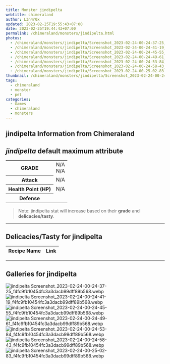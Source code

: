 ```yaml
---
title: Monster jindipelta
webtitle: chimeraland
author: L3n4r0x
updated: 2023-02-25T19:55:43+07:00
date: 2023-02-25T19:44:43+07:00
permalink: /chimeraland/monsters/jindipelta.html
photos:
  - /chimeraland/monsters/jindipelta/Screenshot_2023-02-24-00-24-37-25_f4fc9fb10454fc3a3dacb99dff89b568.webp
  - /chimeraland/monsters/jindipelta/Screenshot_2023-02-24-00-24-41-19_f4fc9fb10454fc3a3dacb99dff89b568.webp
  - /chimeraland/monsters/jindipelta/Screenshot_2023-02-24-00-24-45-55_f4fc9fb10454fc3a3dacb99dff89b568.webp
  - /chimeraland/monsters/jindipelta/Screenshot_2023-02-24-00-24-49-61_f4fc9fb10454fc3a3dacb99dff89b568.webp
  - /chimeraland/monsters/jindipelta/Screenshot_2023-02-24-00-24-53-84_f4fc9fb10454fc3a3dacb99dff89b568.webp
  - /chimeraland/monsters/jindipelta/Screenshot_2023-02-24-00-24-58-43_f4fc9fb10454fc3a3dacb99dff89b568.webp
  - /chimeraland/monsters/jindipelta/Screenshot_2023-02-24-00-25-02-83_f4fc9fb10454fc3a3dacb99dff89b568.webp
thumbnail: /chimeraland/monsters/jindipelta/Screenshot_2023-02-24-00-24-37-25_f4fc9fb10454fc3a3dacb99dff89b568.webp
tags:
  - chimeraland
  - monster
  - pet
categories:
  - Games
  - chimeraland
  - monsters
---
```


<link
  rel="stylesheet"
  href="https://rawcdn.githack.com/dimaslanjaka/Web-Manajemen/870a349/css/bootstrap-5-3-0-alpha3-wrapper.css"
/>
<section id="bootstrap-wrapper">
  <h2>jindipelta Information from Chimeraland</h2>
  <h2 id="attribute"><i>jindipelta</i> default maximum attribute</h2>
  <div class="row">
    <div class="col mb-2">
      <div class="card bg-dark text-light">
        <div class="card-body">
          <table>
            <tr>
              <th>GRADE</th>
              <td>N/A <br />N/A</td>
            </tr>
            <tr>
              <th>Attack</th>
              <td>N/A</td>
            </tr>
            <tr>
              <th>Health Point (HP)</th>
              <td>N/A</td>
            </tr>
            <tr>
              <th>Defense</th>
              <td></td>
            </tr>
          </table>
        </div>
      </div>
    </div>
  </div>
  <blockquote>
    Note: jindipelta stat will increase based on their <b>grade</b> and
    <b>delicacies/tasty</b>.
  </blockquote>
  <hr />
  <h2 id="delicacies">Delicacies/Tasty for jindipelta</h2>
  <div class="card">
    <div class="card-body">
      <div class="table-responsive">
        <table class="table table-striped table-dark">
          <thead>
            <tr>
              <th>Recipe Name</th>
              <th>Link</th>
            </tr>
          </thead>
          <tbody></tbody>
        </table>
      </div>
    </div>
  </div>
  <hr />
  <div id="gallery">
    <h2>Galleries for jindipelta</h2>
    <div class="row">
      <div class="col-lg-6 col-12">
        <img
          src="https://www.webmanajemen.com/chimeraland/monsters/jindipelta/Screenshot_2023-02-24-00-24-37-25_f4fc9fb10454fc3a3dacb99dff89b568.webp"
          alt="jindipelta Screenshot_2023-02-24-00-24-37-25_f4fc9fb10454fc3a3dacb99dff89b568.webp"
        />
      </div>
      <div class="col-lg-6 col-12">
        <img
          src="https://www.webmanajemen.com/chimeraland/monsters/jindipelta/Screenshot_2023-02-24-00-24-41-19_f4fc9fb10454fc3a3dacb99dff89b568.webp"
          alt="jindipelta Screenshot_2023-02-24-00-24-41-19_f4fc9fb10454fc3a3dacb99dff89b568.webp"
        />
      </div>
      <div class="col-lg-6 col-12">
        <img
          src="https://www.webmanajemen.com/chimeraland/monsters/jindipelta/Screenshot_2023-02-24-00-24-45-55_f4fc9fb10454fc3a3dacb99dff89b568.webp"
          alt="jindipelta Screenshot_2023-02-24-00-24-45-55_f4fc9fb10454fc3a3dacb99dff89b568.webp"
        />
      </div>
      <div class="col-lg-6 col-12">
        <img
          src="https://www.webmanajemen.com/chimeraland/monsters/jindipelta/Screenshot_2023-02-24-00-24-49-61_f4fc9fb10454fc3a3dacb99dff89b568.webp"
          alt="jindipelta Screenshot_2023-02-24-00-24-49-61_f4fc9fb10454fc3a3dacb99dff89b568.webp"
        />
      </div>
      <div class="col-lg-6 col-12">
        <img
          src="https://www.webmanajemen.com/chimeraland/monsters/jindipelta/Screenshot_2023-02-24-00-24-53-84_f4fc9fb10454fc3a3dacb99dff89b568.webp"
          alt="jindipelta Screenshot_2023-02-24-00-24-53-84_f4fc9fb10454fc3a3dacb99dff89b568.webp"
        />
      </div>
      <div class="col-lg-6 col-12">
        <img
          src="https://www.webmanajemen.com/chimeraland/monsters/jindipelta/Screenshot_2023-02-24-00-24-58-43_f4fc9fb10454fc3a3dacb99dff89b568.webp"
          alt="jindipelta Screenshot_2023-02-24-00-24-58-43_f4fc9fb10454fc3a3dacb99dff89b568.webp"
        />
      </div>
      <div class="col-lg-6 col-12">
        <img
          src="https://www.webmanajemen.com/chimeraland/monsters/jindipelta/Screenshot_2023-02-24-00-25-02-83_f4fc9fb10454fc3a3dacb99dff89b568.webp"
          alt="jindipelta Screenshot_2023-02-24-00-25-02-83_f4fc9fb10454fc3a3dacb99dff89b568.webp"
        />
      </div>
    </div>
  </div>
</section>